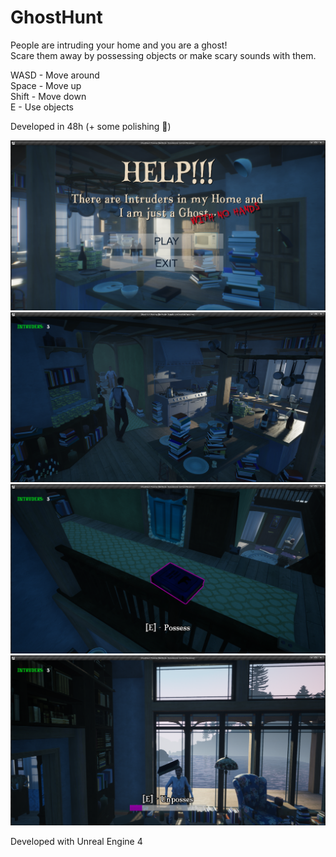# GhostHunt

People are intruding your home and you are a ghost!  
Scare them away by possessing objects or make scary sounds with them.

WASD - Move around  
Space - Move up  
Shift - Move down  
E - Use objects  

Developed in 48h (+ some polishing :see_no_evil:)

![Screenshot1](GH-2.png)
![Screenshot2](GH-1.png)
![Screenshot3](GH-3.png)
![Screenshot4](GH-4.png)

Developed with Unreal Engine 4
